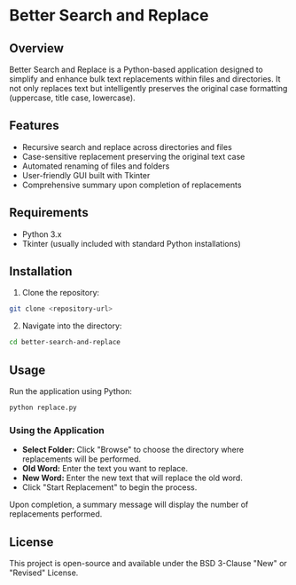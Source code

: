 # Better Search and Replace

## Overview
Better Search and Replace is a Python-based application designed to simplify and enhance bulk text replacements within files and directories. It not only replaces text but intelligently preserves the original case formatting (uppercase, title case, lowercase).

## Features
- Recursive search and replace across directories and files
- Case-sensitive replacement preserving the original text case
- Automated renaming of files and folders
- User-friendly GUI built with Tkinter
- Comprehensive summary upon completion of replacements

## Requirements
- Python 3.x
- Tkinter (usually included with standard Python installations)

## Installation
1. Clone the repository:
```bash
git clone <repository-url>
```
2. Navigate into the directory:
```bash
cd better-search-and-replace
```

## Usage
Run the application using Python:
```bash
python replace.py
```

### Using the Application
- **Select Folder:** Click "Browse" to choose the directory where replacements will be performed.
- **Old Word:** Enter the text you want to replace.
- **New Word:** Enter the new text that will replace the old word.
- Click "Start Replacement" to begin the process.

Upon completion, a summary message will display the number of replacements performed.

## License
This project is open-source and available under the BSD 3-Clause "New" or "Revised" License.

